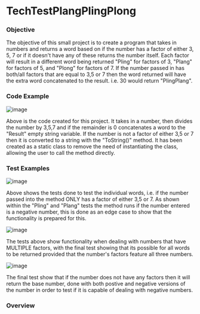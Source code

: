 # TechTestPlangPlingPlong

### Objective 

The objective of this small project is to create a program that takes in numbers and returns a word based on if the number has a factor of either 3, 5, 7 or if it doesn't have any of these returns the number itself. Each factor will result in a different word being returned "Pling" for factors of 3, "Plang" for factors of 5, and "Plong" for factors of 7. If the number passed in has both/all factors that are equal to 3,5 or 7 then the word returned will have the extra word concatenated to the result. i.e. 30 would return "PlingPlang". 

### Code Example

![image](https://user-images.githubusercontent.com/64920672/119969405-6ed71d80-bfa6-11eb-90ff-c4b05fefc082.png)

 Above is the code created for this project. It takes in a number, then divides the number by 3,5,7 and if the remainder is 0 concatenates a word to the "Result" empty string variable. If the number is not a factor of either 3,5 or 7 then it is converted to a string with the "ToString()" method. It has been created as a static class to remove the need of instantiating the class, allowing the user to call the method directly. 

### Test Examples

![image](https://user-images.githubusercontent.com/64920672/119973083-edce5500-bfaa-11eb-857f-caa85afe2a08.png)

Above shows the tests done to test the individual words, i.e. if the number passed into the method ONLY has a factor of either 3,5 or 7. As shown within the "Pling" and "Plang" tests the method runs if the number entered is a negative number, this is done as an edge case to show that the functionality is prepared for this. 

![image](https://user-images.githubusercontent.com/64920672/119972538-3cc7ba80-bfaa-11eb-98a1-bb606385dca7.png)

The tests above show functionality when dealing with numbers that have MULTIPLE factors, with the final test showing that its possible for all words to be returned provided that the number's factors feature all three numbers.

![image](https://user-images.githubusercontent.com/64920672/119972560-43eec880-bfaa-11eb-92c0-7a80f9b348d3.png)

The final test show that if the number does not have any factors then it will return the base number, done with both postive and negative versions of the number in order to test if it is capable of dealing with negative numbers.


### Overview 
